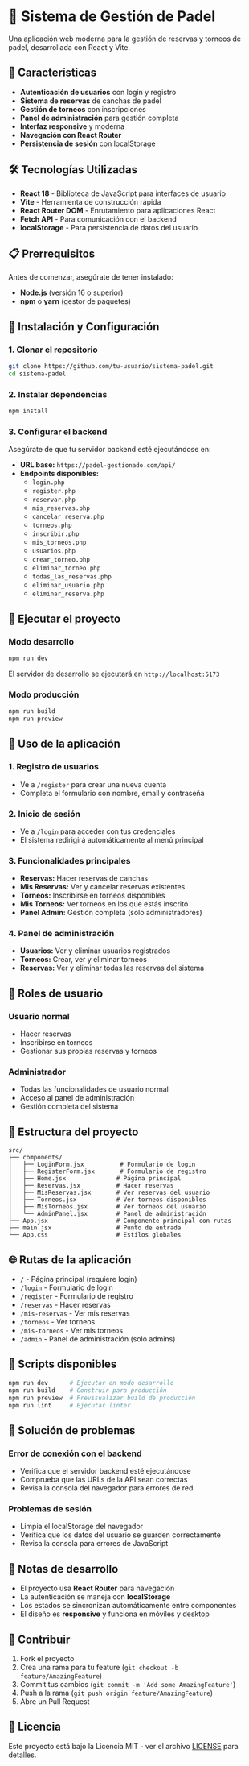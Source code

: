 # 🏓 Sistema de Gestión de Padel

Una aplicación web moderna para la gestión de reservas y torneos de padel, desarrollada con React y Vite.

## 🚀 Características

- **Autenticación de usuarios** con login y registro
- **Sistema de reservas** de canchas de padel
- **Gestión de torneos** con inscripciones
- **Panel de administración** para gestión completa
- **Interfaz responsive** y moderna
- **Navegación con React Router**
- **Persistencia de sesión** con localStorage

## 🛠️ Tecnologías Utilizadas

- **React 18** - Biblioteca de JavaScript para interfaces de usuario
- **Vite** - Herramienta de construcción rápida
- **React Router DOM** - Enrutamiento para aplicaciones React
- **Fetch API** - Para comunicación con el backend
- **localStorage** - Para persistencia de datos del usuario

## 📋 Prerrequisitos

Antes de comenzar, asegúrate de tener instalado:

- **Node.js** (versión 16 o superior)
- **npm** o **yarn** (gestor de paquetes)

## 🔧 Instalación y Configuración

### 1. Clonar el repositorio

```bash
git clone https://github.com/tu-usuario/sistema-padel.git
cd sistema-padel
```

### 2. Instalar dependencias

```bash
npm install
```

### 3. Configurar el backend

Asegúrate de que tu servidor backend esté ejecutándose en:
- **URL base:** `https://padel-gestionado.com/api/`
- **Endpoints disponibles:**
  - `login.php`
  - `register.php`
  - `reservar.php`
  - `mis_reservas.php`
  - `cancelar_reserva.php`
  - `torneos.php`
  - `inscribir.php`
  - `mis_torneos.php`
  - `usuarios.php`
  - `crear_torneo.php`
  - `eliminar_torneo.php`
  - `todas_las_reservas.php`
  - `eliminar_usuario.php`
  - `eliminar_reserva.php`

## 🚀 Ejecutar el proyecto

### Modo desarrollo

```bash
npm run dev
```

El servidor de desarrollo se ejecutará en `http://localhost:5173`

### Modo producción

```bash
npm run build
npm run preview
```

## 📱 Uso de la aplicación

### 1. Registro de usuarios
- Ve a `/register` para crear una nueva cuenta
- Completa el formulario con nombre, email y contraseña

### 2. Inicio de sesión
- Ve a `/login` para acceder con tus credenciales
- El sistema redirigirá automáticamente al menú principal

### 3. Funcionalidades principales
- **Reservas:** Hacer reservas de canchas
- **Mis Reservas:** Ver y cancelar reservas existentes
- **Torneos:** Inscribirse en torneos disponibles
- **Mis Torneos:** Ver torneos en los que estás inscrito
- **Panel Admin:** Gestión completa (solo administradores)

### 4. Panel de administración
- **Usuarios:** Ver y eliminar usuarios registrados
- **Torneos:** Crear, ver y eliminar torneos
- **Reservas:** Ver y eliminar todas las reservas del sistema

## 🔐 Roles de usuario

### Usuario normal
- Hacer reservas
- Inscribirse en torneos
- Gestionar sus propias reservas y torneos

### Administrador
- Todas las funcionalidades de usuario normal
- Acceso al panel de administración
- Gestión completa del sistema

## 📁 Estructura del proyecto

```
src/
├── components/
│   ├── LoginForm.jsx          # Formulario de login
│   ├── RegisterForm.jsx       # Formulario de registro
│   ├── Home.jsx              # Página principal
│   ├── Reservas.jsx          # Hacer reservas
│   ├── MisReservas.jsx       # Ver reservas del usuario
│   ├── Torneos.jsx           # Ver torneos disponibles
│   ├── MisTorneos.jsx        # Ver torneos del usuario
│   └── AdminPanel.jsx        # Panel de administración
├── App.jsx                   # Componente principal con rutas
├── main.jsx                  # Punto de entrada
└── App.css                   # Estilos globales
```

## 🌐 Rutas de la aplicación

- `/` - Página principal (requiere login)
- `/login` - Formulario de login
- `/register` - Formulario de registro
- `/reservas` - Hacer reservas
- `/mis-reservas` - Ver mis reservas
- `/torneos` - Ver torneos
- `/mis-torneos` - Ver mis torneos
- `/admin` - Panel de administración (solo admins)

## 🔧 Scripts disponibles

```bash
npm run dev      # Ejecutar en modo desarrollo
npm run build    # Construir para producción
npm run preview  # Previsualizar build de producción
npm run lint     # Ejecutar linter
```

## 🐛 Solución de problemas

### Error de conexión con el backend
- Verifica que el servidor backend esté ejecutándose
- Comprueba que las URLs de la API sean correctas
- Revisa la consola del navegador para errores de red

### Problemas de sesión
- Limpia el localStorage del navegador
- Verifica que los datos del usuario se guarden correctamente
- Revisa la consola para errores de JavaScript

## 📝 Notas de desarrollo

- El proyecto usa **React Router** para navegación
- La autenticación se maneja con **localStorage**
- Los estados se sincronizan automáticamente entre componentes
- El diseño es **responsive** y funciona en móviles y desktop

## 🤝 Contribuir

1. Fork el proyecto
2. Crea una rama para tu feature (`git checkout -b feature/AmazingFeature`)
3. Commit tus cambios (`git commit -m 'Add some AmazingFeature'`)
4. Push a la rama (`git push origin feature/AmazingFeature`)
5. Abre un Pull Request

## 📄 Licencia

Este proyecto está bajo la Licencia MIT - ver el archivo [LICENSE](LICENSE) para detalles.
